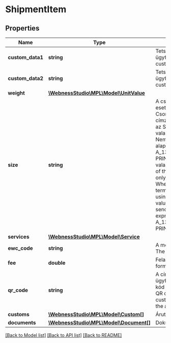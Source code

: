 # ShipmentItem

## Properties
Name | Type | Description | Notes
------------ | ------------- | ------------- | -------------
**custom_data1** | **string** | Tetszőleges ügyféladat (pl. ügyfél oldali azonosító).   /   Any customer data. | [optional] 
**custom_data2** | **string** | Tetszőleges ügyféladat (pl. ügyfél oldali azonosító).   /   Any customer data. | [optional] 
**weight** | [**\WebnessStudio\MPL\Model\UnitValue**](UnitValue.md) |  | [optional] 
**size** | **string** | A csomag mérete.Csak két esetben kötelező.A) ►DOM◄ Csomagautomatára való címzéskor(deliveryMode:CS) az S, M, L értékek valamelyikével.B) ►INT◄ Nemzetközi gyorsposta alapszolgáltatás(service.basic: A_13_EMS) esetén a PRINT,PACK értékek valamelyikével.   /   Standard size of the item.To be specified only in two cases.A) ►DOM◄ When sending to a parcel terminal(deliveryMode:CS), using one of the S or M or L values.B) ►INT◄ When sending an international express mail(service.basic: A_13_EMS), using one of the PRINT or PACK values. | [optional] 
**services** | [**\WebnessStudio\MPL\Model\Service**](Service.md) |  | [optional] 
**ewc_code** | **string** | A mező nem használható.  /   The field is not available. | [optional] 
**fee** | **double** | Feladási díj   /   Postage fee format | [optional] 
**qr_code** | **string** | A címiraton megjelenő ügyféladatokat tartalmazó QR kód tartalma   /   Content of the QR code containing the customer details appearing on the address label. | [optional] 
**customs** | [**\WebnessStudio\MPL\Model\Custom[]**](Custom.md) | Árutartalom listája | [optional] 
**documents** | [**\WebnessStudio\MPL\Model\Document[]**](Document.md) | Dokumentumok listája | [optional] 

[[Back to Model list]](../../README.md#documentation-for-models) [[Back to API list]](../../README.md#documentation-for-api-endpoints) [[Back to README]](../../README.md)

